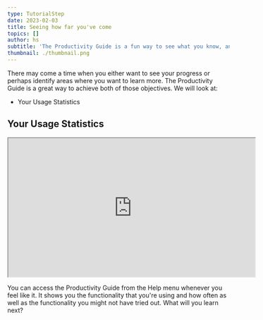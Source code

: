 ```yaml
---
type: TutorialStep
date: 2023-02-03
title: Seeing how far you've come
topics: []
author: hs
subtitle: 'The Productivity Guide is a fun way to see what you know, and what you don''t!'
thumbnail: ./thumbnail.png
---
```


There may come a time when you either want to see your progress or perhaps identify areas where you want to learn more. The Productivity Guide is a great way to achieve both of those objectives. We will look at:
- Your Usage Statistics

## Your Usage Statistics

<iframe width="560" height="315" src="https://www.youtube.com/embed/W0z9FVoG34c" >
</iframe>

You can access the Productivity Guide from the Help menu whenever you feel like it. It shows you the functionality that you're using and how often as well as the functionality you might not have tried out. What will you learn next?
